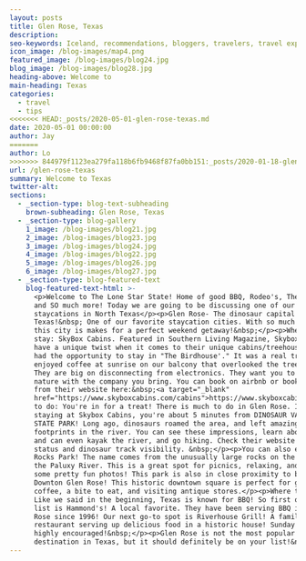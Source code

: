 ```yaml
---
layout: posts
title: Glen Rose, Texas
description:
seo-keywords: Iceland, recommendations, bloggers, travelers, travel experts, iceland tours,
icon_image: /blog-images/map4.png
featured_image: /blog-images/blog24.jpg
blog_image: /blog-images/blog28.jpg
heading-above: Welcome to
main-heading: Texas
categories:
  - travel
  - tips
<<<<<<< HEAD:_posts/2020-05-01-glen-rose-texas.md
date: 2020-05-01 00:00:00
author: Jay
=======
author: Lo
>>>>>>> 844979f1123ea279fa118b6fb9468f87fa0bb151:_posts/2020-01-18-glen-rose-texas.md
url: /glen-rose-texas
summary: Welcome to Texas
twitter-alt:
sections:
  - _section-type: blog-text-subheading
    brown-subheading: Glen Rose, Texas
  - _section-type: blog-gallery
    1_image: /blog-images/blog21.jpg
    2_image: /blog-images/blog23.jpg
    3_image: /blog-images/blog24.jpg
    4_image: /blog-images/blog22.jpg
    5_image: /blog-images/blog26.jpg
    6_image: /blog-images/blog27.jpg
  - _section-type: blog-featured-text
    blog-featured-text-html: >-
      <p>Welcome to The Lone Star State! Home of good BBQ, Rodeo's, The Alamo,
      and SO much more! Today we are going to be discussing one of our favorite
      staycations in North Texas</p><p>Glen Rose- The dinosaur capital of
      Texas!&nbsp; One of our favorite staycation cities. With so much to offer,
      this city is makes for a perfect weekend getaway!&nbsp;</p><p>Where to
      stay: SkyBox Cabins. Featured in Southern Living Magazine, Skybox Cabins
      have a unique twist when it comes to their unique cabins/treehouses. We
      had the opportunity to stay in "The Birdhouse'." It was a real treat! We
      enjoyed coffee at sunrise on our balcony that overlooked the treetops!
      They are big on disconnecting from electronics. They want you to enjoy
      nature with the company you bring. You can book on airbnb or book directly
      from their website here:&nbsp;<a target="_blank"
      href="https://www.skyboxcabins.com/cabins">https://www.skyboxcabins.com/cabins</a></p><p>What
      to do: You're in for a treat! There is much to do in Glen Rose. If you're
      staying at Skybox Cabins, you're about 5 minutes from DINOSAUR VALLEY
      STATE PARK! Long ago, dinosaurs roamed the area, and left amazing
      footprints in the river. You can see these impressions, learn about them,
      and can even kayak the river, and go hiking. Check their website for trail
      status and dinosaur track visibility. &nbsp;</p><p>You can also enjoy Big
      Rocks Park! The name comes from the unusually large rocks on the banks of
      the Paluxy River. This is a great spot for picnics, relaxing, and taking
      some pretty fun photos! This park is also in close proximity to beautiful
      Downton Glen Rose! This historic downtown square is perfect for grabbing
      coffee, a bite to eat, and visiting antique stores.</p><p>Where to eat:
      Like we said in the beginning, Texas is known for BBQ! So first on our
      list is Hammond's! A local favorite. They have been serving BBQ in Glen
      Rose since 1996! Our next go-to spot is Riverhouse Grill! A family owned
      restaurant serving up delicious food in a historic house! Sunday brunch is
      highly encouraged!&nbsp;</p><p>Glen Rose is not the most popular
      destination in Texas, but it should definitely be on your list!&nbsp;</p>
---
```

